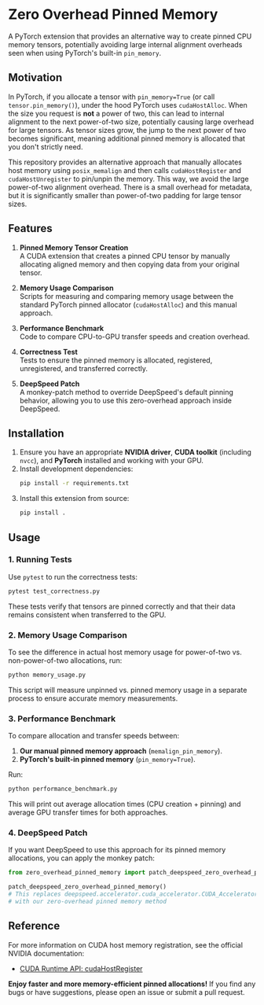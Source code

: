 # Zero Overhead Pinned Memory

A PyTorch extension that provides an alternative way to create pinned CPU memory tensors, potentially avoiding large internal alignment overheads seen when using PyTorch's built-in `pin_memory`.

## Motivation

In PyTorch, if you allocate a tensor with `pin_memory=True` (or call `tensor.pin_memory()`), under the hood PyTorch uses `cudaHostAlloc`. When the size you request is **not** a power of two, this can lead to internal alignment to the next power-of-two size, potentially causing large overhead for large tensors. As tensor sizes grow, the jump to the next power of two becomes significant, meaning additional pinned memory is allocated that you don't strictly need.

This repository provides an alternative approach that manually allocates host memory using `posix_memalign` and then calls `cudaHostRegister` and `cudaHostUnregister` to pin/unpin the memory. This way, we avoid the large power-of-two alignment overhead. There is a small overhead for metadata, but it is significantly smaller than power-of-two padding for large tensor sizes.

## Features

1. **Pinned Memory Tensor Creation**  
   A CUDA extension that creates a pinned CPU tensor by manually allocating aligned memory and then copying data from your original tensor.

2. **Memory Usage Comparison**  
   Scripts for measuring and comparing memory usage between the standard PyTorch pinned allocator (`cudaHostAlloc`) and this manual approach.

3. **Performance Benchmark**  
   Code to compare CPU-to-GPU transfer speeds and creation overhead.

4. **Correctness Test**  
   Tests to ensure the pinned memory is allocated, registered, unregistered, and transferred correctly.

5. **DeepSpeed Patch**  
   A monkey-patch method to override DeepSpeed's default pinning behavior, allowing you to use this zero-overhead approach inside DeepSpeed.


## Installation

1. Ensure you have an appropriate **NVIDIA driver**, **CUDA toolkit** (including `nvcc`), and **PyTorch** installed and working with your GPU.
2. Install development dependencies:
   ```bash
   pip install -r requirements.txt
   ```
3. Install this extension from source:
   ```bash
   pip install .
   ```

## Usage

### 1. Running Tests

Use `pytest` to run the correctness tests:
```bash
pytest test_correctness.py
```
These tests verify that tensors are pinned correctly and that their data remains consistent when transferred to the GPU.

### 2. Memory Usage Comparison

To see the difference in actual host memory usage for power-of-two vs. non-power-of-two allocations, run:
```bash
python memory_usage.py
```
This script will measure unpinned vs. pinned memory usage in a separate process to ensure accurate memory measurements.

### 3. Performance Benchmark

To compare allocation and transfer speeds between:
1. **Our manual pinned memory approach** (`memalign_pin_memory`).
2. **PyTorch's built-in pinned memory** (`pin_memory=True`).

Run:
```bash
python performance_benchmark.py
```
This will print out average allocation times (CPU creation + pinning) and average GPU transfer times for both approaches.

### 4. DeepSpeed Patch

If you want DeepSpeed to use this approach for its pinned memory allocations, you can apply the monkey patch:

```python
from zero_overhead_pinned_memory import patch_deepspeed_zero_overhead_pinned_memory

patch_deepspeed_zero_overhead_pinned_memory()  
# This replaces deepspeed.accelerator.cuda_accelerator.CUDA_Accelerator.pin_memory
# with our zero-overhead pinned memory method
```

## Reference

For more information on CUDA host memory registration, see the official NVIDIA documentation:

- [CUDA Runtime API: cudaHostRegister](https://docs.nvidia.com/cuda/cuda-runtime-api/group__CUDART__MEMORY.html#group__CUDART__MEMORY_1g81fd4101862bbefdb42a62d60e515eea)

**Enjoy faster and more memory-efficient pinned allocations!** If you find any bugs or have suggestions, please open an issue or submit a pull request.